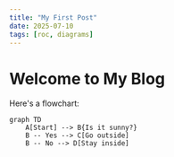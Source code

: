 ```yaml
---
title: "My First Post"
date: 2025-07-10
tags: [roc, diagrams]
---
```


# Welcome to My Blog

Here's a flowchart:

```mermaid
graph TD
    A[Start] --> B{Is it sunny?}
    B -- Yes --> C[Go outside]
    B -- No --> D[Stay inside]
``` 